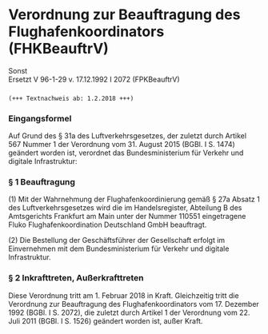 Verordnung zur Beauftragung des Flughafenkoordinators (FHKBeauftrV)
===================================================================

Sonst  
Ersetzt V 96-1-29 v. 17.12.1992 I 2072 (FPKBeauftrV)

### 

```
(+++ Textnachweis ab: 1.2.2018 +++)
```

### Eingangsformel

Auf Grund des § 31a des Luftverkehrsgesetzes, der zuletzt durch Artikel 567 Nummer 1 der Verordnung vom 31. August 2015 (BGBl. I S. 1474) geändert worden ist, verordnet das Bundesministerium für Verkehr und digitale Infrastruktur:

### § 1 Beauftragung

(1) Mit der Wahrnehmung der Flughafenkoordinierung gemäß § 27a Absatz 1 des Luftverkehrsgesetzes wird die im Handelsregister, Abteilung B des Amtsgerichts Frankfurt am Main unter der Nummer 110551 eingetragene Fluko Flughafenkoordination Deutschland GmbH beauftragt.

(2) Die Bestellung der Geschäftsführer der Gesellschaft erfolgt im Einvernehmen mit dem Bundesministerium für Verkehr und digitale Infrastruktur.

### § 2 Inkrafttreten, Außerkrafttreten

Diese Verordnung tritt am 1. Februar 2018 in Kraft. Gleichzeitig tritt die Verordnung zur Beauftragung des Flughafenkoordinators vom 17. Dezember 1992 (BGBl. I S. 2072), die zuletzt durch Artikel 1 der Verordnung vom 22. Juli 2011 (BGBl. I S. 1526) geändert worden ist, außer Kraft.
